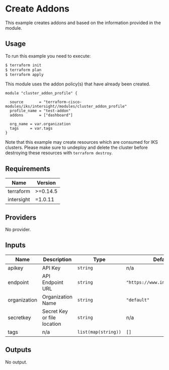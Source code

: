 # Create Addons

This example creates addons and based on the information provided in the module.

## Usage

To run this example you need to execute:

```bash
$ terraform init
$ terraform plan
$ terraform apply
```

This module uses the addon policy(s) that have already been created.  

```
module "cluster_addon_profile" {

  source       = "terraform-cisco-modules/iks/intersight//modules/cluster_addon_profile"
  profile_name = "test-addon"
  addons       = ["dashboard"]

  org_name = var.organization
  tags     = var.tags
}
```

Note that this example may create resources which are consumed for IKS clusters.  Please make sure to undeploy and delete the cluster before destroying these resources with `terraform destroy`.
<!-- BEGINNING OF PRE-COMMIT-TERRAFORM DOCS HOOK -->
## Requirements

| Name | Version |
|------|---------|
| terraform | >=0.14.5 |
| intersight | =1.0.11 |

## Providers

No provider.

## Inputs

| Name | Description | Type | Default | Required |
|------|-------------|------|---------|:--------:|
| apikey | API Key | `string` | n/a | yes |
| endpoint | API Endpoint URL | `string` | `"https://www.intersight.com"` | no |
| organization | Organization Name | `string` | `"default"` | no |
| secretkey | Secret Key or file location | `string` | n/a | yes |
| tags | n/a | `list(map(string))` | `[]` | no |

## Outputs

No output.

<!-- END OF PRE-COMMIT-TERRAFORM DOCS HOOK -->